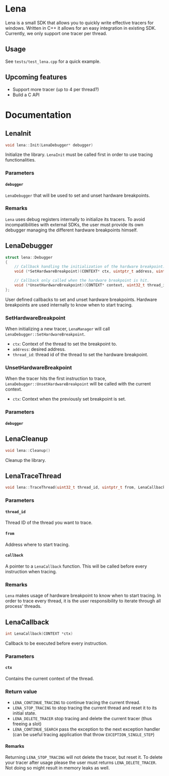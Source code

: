 # Lena

Lena is a small SDK that allows you to quickly write effective tracers for windows. Written in C++ it allows for an easy integration in existing SDK.
Currently, we only support one tracer per thread.

## Usage

See `tests/test_lena.cpp` for a quick example.

## Upcoming features
- Support more tracer (up to 4 per thread?)
- Build a C API

# Documentation

## LenaInit
```c
void lena::Init(LenaDebugger* debugger)
```
Initialize the library. `LenaInit` must be called first in order to use tracing functionalities.

### Parameters
#### `debugger`
`LenaDebugger` that will be used to set and unset hardware breakpoints.

### Remarks
`Lena` uses debug registers internally to initialize its tracers. To avoid incompatibilities with external SDKs, the user must provide its own debugger managing the different hardware breakpoints himself.

## LenaDebugger
```c
struct lena::Debugger
{
    // Callback handling the initialization of the hardware breakpoint.
    void (*SetHardwareBreakpoint)(CONTEXT* ctx, uintptr_t address, uint32_t thread_id);

    // Callback only called when the hardware breakpoint is hit.
    void (*UnsetHardwareBreakpoint)(CONTEXT* context, uint32_t thread_id);
};
```
User defined callbacks to set and unset hardware breakpoints. Hardware breakpoints are used internally to know when to start tracing.

### SetHardwareBreakpoint
When initializing a new tracer, `LenaManager` will call `LenaDebugger::SetHardwareBreakpoint`.
- `ctx`: Context of the thread to set the breakpoint to.
- `address`: desired address.
- `thread_id`: thread id of the thread to set the hardware breakpoint.

### UnsetHardwareBreakpoint
When the tracer hits the first instruction to trace, `LenaDebugger::UnsetHardwareBreakpoint` will be called with the current context.
- `ctx`: Context when the previously set breakpoint is set.

### Parameters
#### `debugger`

## LenaCleanup
```c
void lena::Cleanup()
```
Cleanup the library.

## LenaTraceThread
```c
void lena::TraceThread(uint32_t thread_id, uintptr_t from, LenaCallback callback);
```
### Parameters
#### `thread_id`
Thread ID of the thread you want to trace.

#### `from`
Address where to start tracing.

#### `callback`
A pointer to a `LenaCallback` function. This will be called before every instruction when tracing.

### Remarks
`Lena` makes usage of hardware breakpoint to know when to start tracing. In order to trace every thread, it is the user responsibility to iterate through all process' threads.

## LenaCallback
```c
int LenaCallback(CONTEXT *ctx)
```
Callback to be executed before every instruction.
### Parameters
#### `ctx`
Contains the current context of the thread.

### Return value
- `LENA_CONTINUE_TRACING` to continue tracing the current thread.
- `LENA_STOP_TRACING` to stop tracing the current thread and reset it to its initial state.
- `LENA_DELETE_TRACER` stop tracing and delete the current tracer (thus freeing a slot)
- `LENA_CONTINUE_SEARCH` pass the exception to the next exception handler (can be useful tracing 
application that throw `EXCEPTION_SINGLE_STEP`)

#### Remarks
Returning `LENA_STOP_TRACING` will not delete the tracer, but reset it. To delete your tracer after usage please the user must returns `LENA_DELETE_TRACER`. Not doing so might result in memory leaks as well.